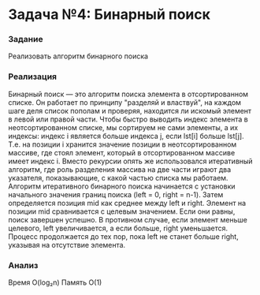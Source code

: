 # Задача №4: Бинарный поиск

### Задание 

Реализовать алгоритм бинарного поиска

### Реализация

Бинарный поиск — это алгоритм поиска элемента в отсортированном списке. Он работает по принципу "разделяй и властвуй", на каждом шаге деля список пополам и проверяя, находится ли искомый элемент в левой или правой части.
Чтобы быстро выводить индекс элемента в неотсортированном списке, мы сортируем не сами элементы, а их индексы: индекс i является больше индекса j, если lst[i] больше lst[j]. Т.е. на позиции i хранится значение позиции в неотсортированном массиве, где стоял элемент, который в отсортированном массиве имеет индекс i.
Вместо рекурсии опять же использовался итеративный алгоритм, где роль разделения массива на две части играют два указателя, показывающие, с какой частью списка мы работаем. Алгоритм итеративного бинарного поиска начинается с установки начального значения границ поиска (left = 0, right = n-1). Затем определяется позиция mid как среднее между left и right. Элемент на позиции mid сравнивается с целевым значением. Если они равны, поиск завершен успешно. В противном случае, если элемент меньше целевого, left увеличивается, а если больше, right уменьшается. Процесс продолжается до тех пор, пока left не станет больше right, указывая на отсутствие элемента.


### Анализ

Время O(log₂n)
Память O(1)